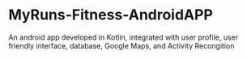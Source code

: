 # MyRuns-Fitness-AndroidAPP
An android app developed in Kotlin, integrated with user profile, user friendly interface, database, Google Maps, and Activity Recongition
